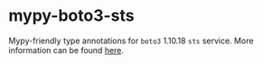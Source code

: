 # mypy-boto3-sts

Mypy-friendly type annotations for `boto3` 1.10.18 `sts` service.
More information can be found [here](https://github.com/vemel/mypy_boto3).